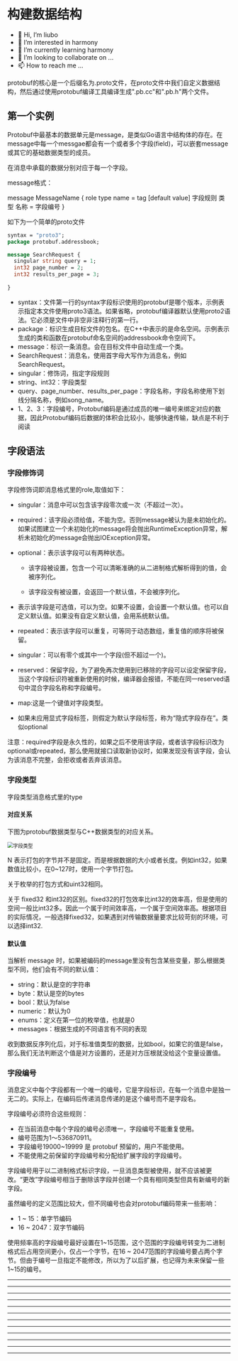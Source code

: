 # 构建数据结构

* 👋 Hi, I’m liubo
* 👀 I’m interested in harmony
* 🌱 I’m currently learning harmony
* 💞️ I’m looking to collaborate on ...
* 📫 How to reach me ...



protobuf的核心是一个后缀名为.proto文件，在proto文件中我们自定义数据结构，然后通过使用protobuf编译工具编译生成".pb.cc"和".pb.h"两个文件。

## 第一个实例

Protobuf中最基本的数据单元是message，是类似Go语言中结构体的存在。在message中每一个messgae都会有一个或者多个字段(field)，可以嵌套message或其它的基础数据类型的成员。

在消息中承载的数据分别对应于每一个字段。

message格式：

message MessageName {
    role type name = tag [default value]
    字段规则 类型 名称 = 字段编号
}



如下为一个简单的proto文件

```protobuf
syntax = "proto3";
package protobuf.addressbook;

message SearchRequest {
  singular string query = 1;
  int32 page_number = 2;
  int32 results_per_page = 3;
  
}
```

- syntax：文件第一行的syntax字段标识使用的protobuf是哪个版本，示例表示指定本文件使用proto3语法。如果省略，protobuf编译器默认使用proto2语法。它必须是文件中非空非注释行的第一行。
- package：标识生成目标文件的包名。在C++中表示的是命名空间。示例表示生成的类和函数在protobuf命名空间的addressbook命令空间下。
- message：标识一条消息。会在目标文件中自动生成一个类。
- SearchRequest：消息名，使用首字母大写作为消息名，例如SearchRequest。
- singular：修饰词，指定字段规则
- string、int32：字段类型
- query、page_number、results_per_page：字段名称，字段名称使用下划线分隔名称，例如song_name。
- 1、2、3：字段编号，Protobuf编码是通过成员的唯一编号来绑定对应的数据，因此Protobuf编码后数据的体积会比较小，能够快速传输，缺点是不利于阅读



## 字段语法

### 字段修饰词

字段修饰词即消息格式里的role,取值如下：

- singular：消息中可以包含该字段零次或⼀次（不超过⼀次）。
- required：该字段必须给值，不能为空。否则message被认为是未初始化的。如果试图建立一个未初始化的message将会抛出RuntimeException异常，解析未初始化的message会抛出IOException异常。
- optional：表示该字段可以有两种状态。
  - 该字段被设置，包含一个可以清晰准确的从二进制格式解析得到的值，会被序列化。

  - 该字段没有被设置，会返回一个默认值，不会被序列化。

- 表示该字段是可选值，可以为空。如果不设置，会设置一个默认值。也可以自定义默认值。如果没有自定义默认值，会用系统默认值。
- repeated：表示该字段可以重复，可等同于动态数组，重复值的顺序将被保留。
- singular：可以有零个或其中一个字段(但不超过一个)。
- reserved：保留字段，为了避免再次使用到已移除的字段可以设定保留字段，当这个字段标识符被重新使用的时候，编译器会报错，不能在同一reserved语句中混合字段名称和字段编号。
- map:这是一个键值对字段类型。
- 如果未应用显式字段标签，则假定为默认字段标签，称为“隐式字段存在”。类似optional

注意：required字段是永久性的，如果之后不使用该字段，或者该字段标识改为optional或repeated，那么使用就接口读取新协议时，如果发现没有该字段，会认为该消息不完整，会拒收或者丢弃该消息。





### 字段类型

字段类型消息格式里的type

#### 对应关系

下图为protobuf数据类型与C++数据类型的对应关系。



<img src="/home/liubo/00-liubo/project_my/Protobuf_tutorial/picture/字段类型.png" alt="字段类型" style="zoom:80%;" />



N 表示打包的字节并不是固定。而是根据数据的大小或者长度。例如int32，如果数值比较小，在0~127时，使用一个字节打包。

关于枚举的打包方式和uint32相同。

关于 fixed32  和int32的区别。fixed32的打包效率比int32的效率高，但是使用的空间一般比int32多。因此一个属于时间效率高，一个属于空间效率高。根据项目的实际情况，一般选择fixed32，如果遇到对传输数据量要求比较苛刻的环境，可以选择int32.

#### 默认值

当解析 message 时，如果被编码的message里没有包含某些变量，那么根据类型不同，他们会有不同的默认值：

- string：默认是空的字符串
- byte：默认是空的bytes
- bool：默认为false
- numeric：默认为0
- enums：定义在第一位的枚举值，也就是0
- messages：根据生成的不同语言有不同的表现



收到数据反序列化后，对于标准值类型的数据，比如bool，如果它的值是false，那么我们无法判断这个值是对方设置的，还是对方压根就没给这个变量设置值。





### 字段编号

消息定义中每个字段都有一个唯一的编号，它是字段标识，在每一个消息中是独一无二的。实际上，在编码后传递消息传递的是这个编号而不是字段名。

字段编号必须符合这些规则：

- 在当前消息中每个字段的编号必须唯一，字段编号不能重复使用。
- 编号范围为1～536870911。
- 字段编号19000~19999 是 protobuf 预留的，用户不能使用。
- 不能使用之前保留的字段编号和分配给扩展字段的字段编号。



字段编号用于以二进制格式标识字段，一旦消息类型被使用，就不应该被更改。“更改”字段编号相当于删除该字段并创建一个具有相同类型但具有新编号的新字段。



虽然编号的定义范围比较大，但不同编号也会对protobuf编码带来一些影响：

- 1 ~ 15：单字节编码
- 16 ~ 2047：双字节编码

使用频率高的字段编号最好设置在1~15范围，这个范围的字段编号转变为二进制格式后占用空间更小，仅占一个字节，在16 ~ 2047范围的字段编号要占两个字节。但由于编号一旦指定不能修改，所以为了以后扩展，也记得为未来保留一些1~15的编号。







---
---
---
---
---
---
---
---
---
---
---
---

